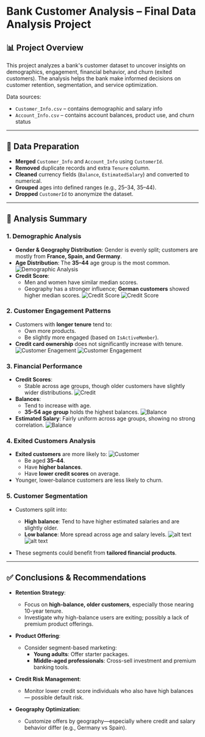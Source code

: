 # Bank Customer Analysis – Final Data Analysis Project

## 📊 Project Overview

This project analyzes a bank's customer dataset to uncover insights on demographics, engagement, financial behavior, and churn (exited customers). The analysis helps the bank make informed decisions on customer retention, segmentation, and service optimization.

Data sources:
- `Customer_Info.csv` – contains demographic and salary info
- `Account_Info.csv` – contains account balances, product use, and churn status

---

## 🧹 Data Preparation

- **Merged** `Customer_Info` and `Account_Info` using `CustomerId`.
- **Removed** duplicate records and extra `Tenure` column.
- **Cleaned** currency fields (`Balance`, `EstimatedSalary`) and converted to numerical.
- **Grouped** ages into defined ranges (e.g., 25–34, 35–44).
- **Dropped** `CustomerId` to anonymize the dataset.

---

## 📌 Analysis Summary

### 1. Demographic Analysis
- **Gender & Geography Distribution**: Gender is evenly split; customers are mostly from **France, Spain, and Germany**.
- **Age Distribution**: The **35–44** age group is the most common.
![Demographic Analysis](image.png)
- **Credit Score**:
  - Men and women have similar median scores.
  - Geography has a stronger influence; **German customers** showed higher median scores.
  ![Credit Score](image-1.png)
  ![Credit Score](image-3.png)

### 2. Customer Engagement Patterns
- Customers with **longer tenure** tend to:
  - Own more products.
  - Be slightly more engaged (based on `IsActiveMember`).
- **Credit card ownership** does not significantly increase with tenure.
![Customer Enagement](image-4.png)
![Customer Engagement](image-5.png)


### 3. Financial Performance
- **Credit Scores**:
  - Stable across age groups, though older customers have slightly wider distributions.
  ![Credit](image-6.png)
- **Balances**:
  - Tend to increase with age.
  - **35–54 age group** holds the highest balances.
  ![Balance](image-7.png)
- **Estimated Salary**: Fairly uniform across age groups, showing no strong correlation.
![Balance](image-8.png)

### 4. Exited Customers Analysis
- **Exited customers** are more likely to:
![Customer](image-9.png)
  - Be aged **35–44**.
  - Have **higher balances**.
  - Have **lower credit scores** on average.
- Younger, lower-balance customers are less likely to churn.

### 5. Customer Segmentation
- Customers split into:
  - **High balance**: Tend to have higher estimated salaries and are slightly older.
  - **Low balance**: More spread across age and salary levels.
  ![alt text](image-10.png)
  ![alt text](image-11.png)
  
- These segments could benefit from **tailored financial products**.

---

## ✅ Conclusions & Recommendations

- **Retention Strategy**:
  - Focus on **high-balance, older customers**, especially those nearing 10-year tenure.
  - Investigate why high-balance users are exiting; possibly a lack of premium product offerings.

- **Product Offering**:
  - Consider segment-based marketing:
    - **Young adults**: Offer starter packages.
    - **Middle-aged professionals**: Cross-sell investment and premium banking tools.

- **Credit Risk Management**:
  - Monitor lower credit score individuals who also have high balances — possible default risk.

- **Geography Optimization**:
  - Customize offers by geography—especially where credit and salary behavior differ (e.g., Germany vs Spain).


